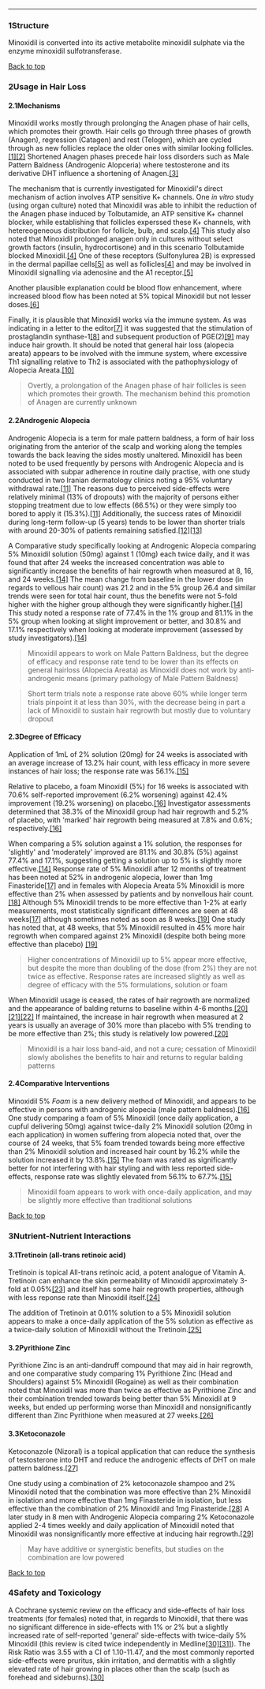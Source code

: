 





---


### 1Structure

Minoxidil is converted into its active metabolite minoxidil sulphate via the enzyme minoxidil sulfotransferase. 


[Back to top](#c-structure)
### 2Usage in Hair Loss

#### 2.1Mechanisms


Minoxidil works mostly through prolonging the Anagen phase of hair cells, which promotes their growth. Hair cells go through three phases of growth (Anagen), regression (Catagen) and rest (Telogen), which are cycled through as new follicles replace the older ones with similar looking follicles.[[1]](#ref1)[[2]](#ref2) Shortened Anagen phases precede hair loss disorders such as Male Pattern Baldness (Androgenic Alopceria) where testosterone and its derivative DHT influence a shortening of Anagen.[[3]](#ref3)


The mechanism that is currently investigated for Minoxidil's direct mechanism of action involves ATP sensitive K+ channels. One *in vitro* study (using organ culture) noted that Minoxidil was able to inhibit the reduction of the Anagen phase induced by Tolbutamide, an ATP sensitive K+ channel blocker, while establishing that follicles experssed these K+ channels, with hetereogeneous distribution for follicle, bulb, and scalp.[[4]](#ref4) This study also noted that Minoxidil prolonged anagen only in cultures without select growth factors (insulin, hydrocortisone) and in this scenario Tolbutamide blocked Minoxidil.[[4]](#ref4) One of these receptors (Sulfonylurea 2B) is expressed in the dermal papillae cells[[5]](#ref5) as well as follicles[[4]](#ref4) and may be involved in Minoxidil signalling via adenosine and the A1 receptor.[[5]](#ref5)


Another plausible explanation could be blood flow enhancement, where increased blood flow has been noted at 5% topical Minoxidil but not lesser doses.[[6]](#ref6)


Finally, it is plausible that Minoxidil works via the immune system. As was indicating in a letter to the editor[[7]](#ref7) it was suggested that the stimulation of prostaglandin synthase-1[[8]](#ref8) and subsequent production of PGE(2)[[9]](#ref9) may induce hair growth. It should be noted that general hair loss (alopecia areata) appears to be involved with the immune system, where excessive Th1 signalling relative to Th2 is associated with the pathophysiology of Alopecia Areata.[[10]](#ref10)



> Overtly, a prolongation of the Anagen phase of hair follicles is seen which promotes their growth. The mechanism behind this promotion of Anagen are currently unknown


#### 2.2Androgenic Alopecia


Androgenic Alopecia is a term for male pattern baldness, a form of hair loss originating from the anterior of the scalp and working along the temples towards the back leaving the sides mostly unaltered. Minoxidil has been noted to be used frequently by persons with Androgenic Alopecia and is associated with subpar adherence in routine daily practise, with one study conducted in two Iranian dermatology clinics noting a 95% voluntary withdrawal rate.[[11]](#ref11) The reasons due to perceived side-effects were relatively minimal (13% of dropouts) with the majority of persons either stopping treatment due to low effects (66.5%) or they were simply too bored to apply it (15.3%).[[11]](#ref11) Additionally, the success rates of Minoxidil during long-term follow-up (5 years) tends to be lower than shorter trials with around 20-30% of patients remaining satisfied.[[12]](#ref12)[[13]](#ref13)


A Comparative study specifically looking at Androgenic Alopecia comparing 5% Minoxidil solution (50mg) against 1 (10mg) each twice daily, and it was found that after 24 weeks the increased concentration was able to significantly increase the benefits of hair regrowth when measured at 8, 16, and 24 weeks.[[14]](#ref14) The mean change from baseline in the lower dose (in regards to vellous hair count) was 21.2 and in the 5% group 26.4 and similar trends were seen for total hair count, thus the benefits were not 5-fold higher with the higher group although they were significantly higher.[[14]](#ref14) This study noted a response rate of 77.4% in the 1% group and 81.1% in the 5% group when looking at slight improvement or better, and 30.8% and 17.1% respectively when looking at moderate improvement (assessed by study investigators).[[14]](#ref14)



> Minoxidil appears to work on Male Pattern Baldness, but the degree of efficacy and response rate tend to be lower than its effects on general hairloss (Alopecia Areata) as Minoxidil does not work by anti-androgenic means (primary pathology of Male Pattern Baldness)



> Short term trials note a response rate above 60% while longer term trials pinpoint it at less than 30%, with the decrease being in part a lack of Minoxidil to sustain hair regrowth but mostly due to voluntary dropout


#### 2.3Degree of Efficacy


Application of 1mL of 2% solution (20mg) for 24 weeks is associated with an average increase of 13.2% hair count, with less efficacy in more severe instances of hair loss; the response rate was 56.1%.[[15]](#ref15) 


Relative to placebo, a foam Minoxidil (5%) for 16 weeks is associated with 70.6% self-reported improvement (6.2% worsening) against 42.4% improvement (19.2% worsening) on placebo.[[16]](#ref16) Investigator assessments determined that 38.3% of the Minoxidil group had hair regrowth and 5.2% of placebo, with 'marked' hair regrowth being measured at 7.8% and 0.6%; respectively.[[16]](#ref16)


When comparing a 5% solution against a 1% solution, the responses for 'slightly' and 'moderately' improved are 81.1% and 30.8% (5%) against 77.4% and 17.1%, suggesting getting a solution up to 5% is slightly more effective.[[14]](#ref14) Response rate of 5% Minoxidil after 12 months of treatment has been noted at 52% in androgenic alopecia, lower than 1mg Finasteride[[17]](#ref17) and in females with Alopecia Areata 5% Minoxidil is more effective than 2% when assessed by patients and by nonvellous hair count.[[18]](#ref18) Although 5% Minoxidil trends to be more effective than 1-2% at early measurements, most statistically significant differences are seen at 48 weeks[[17]](#ref17) although sometimes noted as soon as 8 weeks.[[19]](#ref19) One study has noted that, at 48 weeks, that 5% Minoxidil resulted in 45% more hair regrowth when compared against 2% Minoxidil (despite both being more effective than placebo) [[19]](#ref19)



> Higher concentrations of Minoxidil up to 5% appear more effective, but despite the more than doubling of the dose (from 2%) they are not twice as effective. Response rates are increased slightly as well as degree of efficacy with the 5% formulations, solution or foam


When Minoxidil usage is ceased, the rates of hair regrowth are normalized and the appearance of balding returns to baseline within 4-6 months.[[20]](#ref20)[[21]](#ref21)[[22]](#ref22) If maintained, the increase in hair regrowth when measured at 2 years is usually an average of 30% more than placebo with 5% trending to be more effective than 2%; this study is relatively low powered.[[20]](#ref20)



> Minoxidil is a hair loss band-aid, and not a cure; cessation of Minoxidil slowly abolishes the benefits to hair and returns to regular balding patterns


#### 2.4Comparative Interventions


Minoxidil 5% *Foam* is a new delivery method of Minoxidil, and appears to be effective in persons with androgenic alopecia (male pattern baldness).[[16]](#ref16) One study comparing a foam of 5% Minoxidil (once daily application, a cupful delivering 50mg) against twice-daily 2% Minoxidil solution (20mg in each application) in women suffering from alopecia noted that, over the course of 24 weeks, that 5% foam trended towards being more effective than 2% Minoxidil solution and increased hair count by 16.2% while the solution increased it by 13.8%.[[15]](#ref15) The foam was rated as significantly better for not interfering with hair styling and with less reported side-effects, response rate was slightly elevated from 56.1% to 67.7%.[[15]](#ref15)



> Minoxidil foam appears to work with once-daily application, and may be slightly more effective than traditional solutions


[Back to top](#c-usage-in-hair-loss)
### 3Nutrient-Nutrient Interactions

#### 3.1Tretinoin (all-trans retinoic acid)


Tretinoin is topical All-trans retinoic acid, a potent analogue of Vitamin A. Tretinoin can enhance the skin permeability of Minoxidil approximately 3-fold at 0.05%[[23]](#ref23) and itself has some hair regrowth properties, although with less reponse rate than Minoxidil itself.[[24]](#ref24)


The addition of Tretinoin at 0.01% solution to a 5% Minoxidil solution appears to make a once-daily application of the 5% solution as effective as a twice-daily solution of Minoxidil without the Tretinoin.[[25]](#ref25)


#### 3.2Pyrithione Zinc


Pyrithione Zinc is an anti-dandruff compound that may aid in hair regrowth, and one comparative study comparing 1% Pyrithione Zinc (Head and Shoulders) against 5% Minoxidil (Rogaine) as well as their combination noted that Minoxidil was more than twice as effective as Pyrithione Zinc and their combination trended towards being better than 5% Minoxidil at 9 weeks, but ended up performing worse than Minoxidil and nonsignificantly different than Zinc Pyrithione when measured at 27 weeks.[[26]](#ref26)


#### 3.3Ketoconazole


Ketoconazole (Nizoral) is a topical application that can reduce the synthesis of testosterone into DHT and reduce the androgenic effects of DHT on male pattern baldness.[[27]](#ref27)


One study using a combination of 2% ketoconazole shampoo and 2% Minoxidil noted that the combination was more effective than 2% Minoxidil in isolation and more effective than 1mg Finasteride in isolation, but less effective than the combination of 2% Minoxidil and 1mg Finasteride.[[28]](#ref28) A later study in 8 men with Androgenic Alopecia comparing 2% Ketoconazole applied 2-4 times weekly and daily application of Minoxidil noted that Minoxidil was nonsignificantly more effective at inducing hair regrowth.[[29]](#ref29)



> May have additive or synergistic benefits, but studies on the combination are low powered


[Back to top](#c-nutrient-nutrient-interactions)
### 4Safety and Toxicology

A Cochrane systemic review on the efficacy and side-effects of hair loss treatments (for females) noted that, in regards to Minoxidil, that there was no significant difference in side-effects with 1% or 2% but a slightly increased rate of self-reported 'general' side-effects with twice-daily 5% Minoxidil (this review is cited twice independently in Medline[[30]](#ref30)[[31]](#ref31)). The Risk Ratio was 3.55 with a CI of 1.10-11.47, and the most commonly reported side-effects were pruritus, skin irritation, and dermatitis with a slightly elevated rate of hair growing in places other than the scalp (such as forehead and sideburns).[[30]](#ref30)

 


